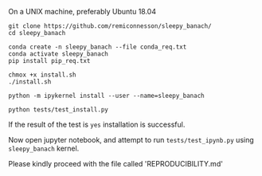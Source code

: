 On a UNIX machine, preferably Ubuntu 18.04

```
git clone https://github.com/remiconnesson/sleepy_banach/
cd sleepy_banach

conda create -n sleepy_banach --file conda_req.txt
conda activate sleepy_banach 
pip install pip_req.txt

chmox +x install.sh
./install.sh

python -m ipykernel install --user --name=sleepy_banach

python tests/test_install.py
```

If the result of the test is `yes` installation is successful.

Now open jupyter notebook, and attempt to run `tests/test_ipynb.py` using `sleepy_banach` kernel.

Please kindly proceed with the file called 'REPRODUCIBILITY.md'


